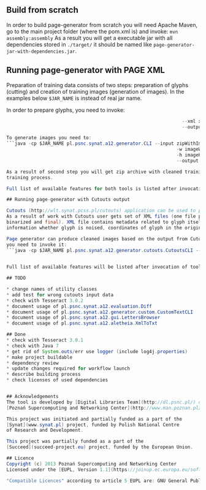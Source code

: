 ## Build from scratch

In order to build page-generator from scratch you will need Apache Maven, go to the main
project folder (where the pom.xml is) and invoke: 
`mvn assembly:assembly`
As a result you will get a executable jar with all dependencies stored in `./target/` it should be 
named like `page-generator-jar-with-dependencies.jar`.

## Running page-generator with PAGE XML

Preparation of training data consists of two steps: preparation of glyphs (cutting) and 
creation of training images (generation of images). In the examples below `$JAR_NAME`
is instead of real jar name.

In order to prepare glyphs, you need to invoke:
```java -cp $JAR_NAME pl.psnc.synat.a12.aletheia.Cutter --image imageName.png 
                                                                --xml xmlName.xml 
                                                                --output ./zipWithImages.zip```

To generate images you need to:
```java -cp $JAR_NAME pl.psnc.synat.a12.generator.CLI --input zipWithImages.zip 
                                                              -w imageWidth 
                                                              -h imageHeight 
                                                              --output ./output.zip```

As a result of second step you will get zip archive with cleaned training image and box file which might be used to fed Tesseract 
training process. 

Full list of available features for both tools is listed after invocation of tool without any parameters.

## Running page-generator with Cutouts output

Cutouts (http://wlt.synat.pcss.pl/cutouts) application can be used to prepare training material for Tesseract. 
As a result of work with Cutouts user gets set of XML files (one file per glyph) and three images (original, 
binarized and final). XML file contains metadata related to glyph itself, things like: UTF code of a glyph, 
information whether glyph is noised, coordinates of glyph in the original image.

Page generator can produce cleaned images based on the output from Cutouts, in order to do so, 
you need to invoke it:
```java -cp $JAR_NAME pl.psnc.synat.a12.generator.cutouts.CutoutsCLI --input zipWitCutoutsOutput.zip 
                                                                              --output output```

Full list of available features will be listed after invocation of tool without any parameters

## TODO

* change names of utility classes
* add test for wrong cutouts input data
* check with Tesseract 3.0.2
* document usage of pl.psnc.synat.a12.evaluation.Diff
* document usage of pl.psnc.synat.a12.generator.custom.CustomTextCLI
* document usage of pl.psnc.synat.a12.gui.LettersBrowser
* document usage of pl.psnc.synat.a12.aletheia.XmlToTxt

## Done
* check with Tesseract 3.0.1
* check with Java 7 
* get rid of System.outs/err use logger (include log4j.properties) 
* make project buildable
* dependency review
* update changes required for workflow launch
* describe building process 
* check licenses of used dependencies 


## Acknowledgements
The tool is developed by [Digital Libraries Team](http://dl.psnc.pl/) of 
[Poznań Supercomputing and Networking Center](http://www.man.poznan.pl/).

This project was initiated and partially funded as a part of the 
[Synat](www.synat.pl) project, funded by Polish National Centre 
of Research and Development.

This project was partially funded as a part of the 
[Succeed](succeed-project.eu) project, funded by the European Union.

## Licence
Copyright (c) 2013 Poznań Supercomputing and Networking Center  
Licensed under the [EUPL, Version 1.1](https://joinup.ec.europa.eu/software/page/eupl/licence-eupl). 

"Compatible Licences" according to article 5 EUPL are: GNU General Public License (GNU GPL) v. 2, Open Software License (OSL) v. 2.1, v. 3.0, Common Public License v. 1.0, Eclipse Public License v. 1.0, Cecill v. 2.0.
